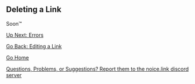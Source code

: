 ## Deleting a Link
Soon™

[Up Next: Errors](https://johnjiromanji.github.io/noicepy/errors)

[Go Back: Editing a Link](https://johnjiromanji.github.io/edit)

[Go Home](https://johnjiromanji.github.io/noicepy)

[Questions, Problems, or Suggestions? Report them to the noice.link discord server](https://discord.com/invite/879kJMUgGP)
